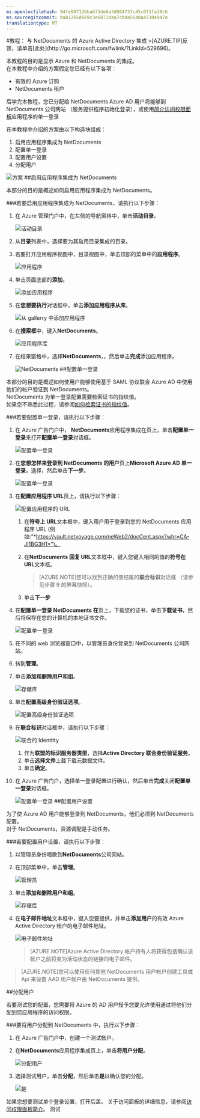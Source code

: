 ```yaml
---
ms.openlocfilehash: 94fe907126ba671de6a3d884737c45c0f1fa38c6
ms.sourcegitcommit: bab1265d669c3e6871daa7cb8a5640a47104947a
translationtype: MT
---
```

<properties pageTitle="教程︰ Azure Active Directory 集成与 NetDocuments |Microsoft Azure" description="了解如何使用 NetDocuments Azure Active Directory 以启用单一登录、 自动化资源调配，和更多。" services="active-directory" authors="MarkusVi"  documentationCenter="na" manager="stevenpo"/>
<tags ms.service="active-directory" ms.devlang="na" ms.topic="article" ms.tgt_pltfrm="na" ms.workload="identity" ms.date="08/01/2015" ms.author="markvi" />
#教程︰ 与 NetDocuments 的 Azure Active Directory 集成
>[AZURE.TIP]反馈，请单击[此处](http://go.microsoft.com/fwlink/?LinkId=529696)。
  
本教程的目的是显示 Azure 和 NetDocuments 的集成。  
在本教程中介绍的方案假定您已经有以下各项︰

-   有效的 Azure 订购
-   NetDocuments 租户
  
后学完本教程，您已分配给 NetDocuments Azure AD 用户将能够到 NetDocuments 公司网站 （服务提供程序初始化登录），或使用[简介访问权限面板](https://msdn.microsoft.com/library/dn308586)应用程序的单一登录
  
在本教程中介绍的方案由以下构造块组成︰

1.  启用应用程序集成为 NetDocuments
2.  配置单一登录
3.  配置用户设置
4.  分配用户

![方案](./media/active-directory-saas-netdocuments-tutorial/IC795040.png "Scenario")
##启用应用程序集成为 NetDocuments
  
本部分的目的是概述如何启用应用程序集成为 NetDocuments。

###若要启用应用程序集成为 NetDocuments，请执行以下步骤︰

1.  在 Azure 管理门户中，在左侧的导航窗格中，单击**活动目录**。

    ![活动目录](./media/active-directory-saas-netdocuments-tutorial/IC700993.png "Active Directory")

2.  从**目录**列表中，选择要为其启用目录集成的目录。

3.  若要打开应用程序视图中，目录视图中，单击顶部的菜单中的**应用程序**。

    ![应用程序](./media/active-directory-saas-netdocuments-tutorial/IC700994.png "Applications")

4.  单击页面底部的**添加**。

    ![添加应用程序](./media/active-directory-saas-netdocuments-tutorial/IC749321.png "Add application")

5.  在**您想要执行**对话框中，单击**添加应用程序从库**。

    ![从 gallerry 中添加应用程序](./media/active-directory-saas-netdocuments-tutorial/IC749322.png "Add an application from gallerry")

6.  在**搜索框**中，键入**NetDocuments**。

    ![应用程序库](./media/active-directory-saas-netdocuments-tutorial/IC795041.png "Application Gallery")

7.  在结果窗格中，选择**NetDocuments**，，然后单击**完成**添加应用程序。

    ![NetDocuments](./media/active-directory-saas-netdocuments-tutorial/IC795042.png "NetDocuments")
##配置单一登录
  
本部分的目的是概述如何使用户能够使用基于 SAML 协议联合 Azure AD 中使用他们的帐户验证到 NetDocuments。  
NetDocuments 为单一登录配置需要检索证书的指纹值。  
如果您不熟悉此过程，请参阅[如何检索证书的指纹值](http://youtu.be/YKQF266SAxI)。

###若要配置单一登录，请执行以下步骤︰

1.  在 Azure 广告门户中， **NetDocuments**应用程序集成在页上，单击**配置单一登录**来打开**配置单一登录**对话框。

    ![配置单一登录](./media/active-directory-saas-netdocuments-tutorial/IC795043.png "Configure Single Sign-On")

2.  在**您想怎样来登录到 NetDocuments 的用户**页上**Microsoft Azure AD 单一登录**，选择，然后单击**下一步**。

    ![配置单一登录](./media/active-directory-saas-netdocuments-tutorial/IC795044.png "Configure Single Sign-On")

3.  在**配置应用程序 URL**页上，请执行以下步骤︰

    ![配置应用程序的 URL](./media/active-directory-saas-netdocuments-tutorial/IC795045.png "Configure App URL")

    1.  在**符号上 URL**文本框中，键入用户用于登录到您的 NetDocuments 应用程序 URL (例如:"*https://vault.netvoyage.com/neWeb2/docCent.aspx?whr=CA-JI1BG3H1*")。
    2.  在**NetDocuments 回复 URL**文本框中，键入您键入相同的值的**符号在 URL**文本框。  

        >[AZURE.NOTE]您可以找到正确的值结尾的**联合标识**对话框 （请参见步骤 9 的屏幕快照）。

    3.  单击**下一步**

4.  在**配置单一登录 NetDocuments 在**页上，下载您的证书，单击**下载证书**，然后将保存在您的计算机的本地证书文件。

    ![配置单一登录](./media/active-directory-saas-netdocuments-tutorial/IC795046.png "Configure Single Sign-On")

5.  在不同的 web 浏览器窗口中，以管理员身份登录到 NetDocuments 公司网站。

6.  转到**管理**。

7.  单击**添加和删除用户和组**。

    ![存储库](./media/active-directory-saas-netdocuments-tutorial/IC795047.png "Repository")

8.  单击**配置高级身份验证选项**。

    ![配置高级身份验证选项](./media/active-directory-saas-netdocuments-tutorial/IC795048.png "Configure advanced authentication options")

9.  在**联合标识**对话框中，请执行以下步骤︰

    ![联合的 Identitty](./media/active-directory-saas-netdocuments-tutorial/IC795049.png "Federated Identitty")

    1.  作为**联盟的标识服务器类型**，选择**Active Directory 联合身份验证服务**。
    2.  单击**选择文件**上载下载元数据文件。
    3.  单击**确定**。

10. 在 Azure 广告门户，选择单一登录配置进行确认，然后单击**完成**关闭**配置单一登录**对话框。

    ![配置单一登录](./media/active-directory-saas-netdocuments-tutorial/IC795050.png "Configure Single Sign-On")
##配置用户设置
  
为了使 Azure AD 用户能够登录到 NetDocuments，他们必须到 NetDocuments 配置。  
对于 NetDocuments，资源调配是手动任务。

###若要配置用户设置，请执行以下步骤︰

1.  以管理员身份唱歌到**NetDocuments**公司网站。

2.  在顶部菜单中，单击**管理**。

    ![管理员](./media/active-directory-saas-netdocuments-tutorial/IC795051.png "Admin")

3.  单击**添加和删除用户和组**。

    ![存储库](./media/active-directory-saas-netdocuments-tutorial/IC795047.png "Repository")

4.  在**电子邮件地址**文本框中，键入您要提供，并单击**添加用户**的有效 Azure Active Directory 帐户的电子邮件地址。

    ![电子邮件地址](./media/active-directory-saas-netdocuments-tutorial/IC795053.png "Email Address")

    >[AZURE.NOTE]Azure Active Directory 帐户持有人将获得包括确认该帐户之前将变为活动状态的链接的电子邮件。

>[AZURE.NOTE]您可以使用任何其他 NetDocuments 用户帐户创建工具或 Api 来设置 AAD 用户帐户由 NetDocuments 提供。

##分配用户
  
若要测试您的配置，您需要将 Azure 的 AD 用户授予您要允许使用通过将他们分配到您应用程序的访问权限。

###要将用户分配到 NetDocuments 中，执行以下步骤︰

1.  在 Azure 广告门户中，创建一个测试帐户。

2.  在**NetDocuments**应用程序集成页上，单击**将用户分配**。

    ![分配用户](./media/active-directory-saas-netdocuments-tutorial/IC795054.png "Assign Users")

3.  选择测试用户，单击**分配**，然后单击**是**以确认您的分配。

    ![是](./media/active-directory-saas-netdocuments-tutorial/IC767830.png "Yes")
  
如果您想要测试单个登录设置，打开后盖。 关于访问面板的详细信息，请参阅[访问权限面板简介](https://msdn.microsoft.com/library/dn308586)。
测试
